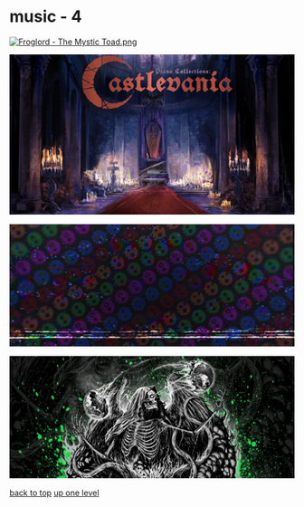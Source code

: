 # music - 4
[![Froglord - The Mystic Toad.png](https://raw.githubusercontent.com/buckmanc/wallpapers/main/desktop/music/Froglord%20-%20The%20Mystic%20Toad.png "Froglord - The Mystic Toad.png")](https://raw.githubusercontent.com/buckmanc/wallpapers/main/desktop/music/Froglord%20-%20The%20Mystic%20Toad.png)

[![Laurence Manning - Piano Collections_ Castlevania.jpg](https://raw.githubusercontent.com/buckmanc/wallpapers/main/desktop/music/Laurence%20Manning%20-%20Piano%20Collections_%20Castlevania.jpg "Laurence Manning - Piano Collections_ Castlevania.jpg")](https://raw.githubusercontent.com/buckmanc/wallpapers/main/desktop/music/Laurence%20Manning%20-%20Piano%20Collections_%20Castlevania.jpg)

[![Living Tombstone - Spotify.jpg](https://raw.githubusercontent.com/buckmanc/wallpapers/main/desktop/music/Living%20Tombstone%20-%20Spotify.jpg "Living Tombstone - Spotify.jpg")](https://raw.githubusercontent.com/buckmanc/wallpapers/main/desktop/music/Living%20Tombstone%20-%20Spotify.jpg)

[![So This Is Suffering Spotify header.jpg](https://raw.githubusercontent.com/buckmanc/wallpapers/main/desktop/music/So%20This%20Is%20Suffering%20Spotify%20header.jpg "So This Is Suffering Spotify header.jpg")](https://raw.githubusercontent.com/buckmanc/wallpapers/main/desktop/music/So%20This%20Is%20Suffering%20Spotify%20header.jpg)



[back to top](#)
[up one level](/desktop/README.MD)
